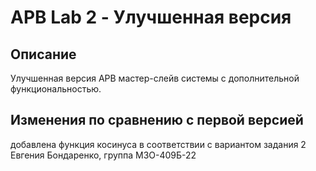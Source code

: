 # APB Lab 2 - Улучшенная версия

## Описание
Улучшенная версия APB мастер-слейв системы с дополнительной функциональностью.

## Изменения по сравнению с первой версией
добавлена функция косинуса в соответствии с вариантом задания 2
Евгения Бондаренко, группа МЗО-409Б-22
